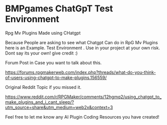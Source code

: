 # BMPgames ChatGpT Test Environment
Rpg Mv Plugins Made using CHatgpt



Because People are asking to see what Chatgpt Can do in RpG Mv Plugins here is an Example. Test Environment . Use in your project at your own risk. Dont say its your own! give credit :)


Forum Post in Case you want to talk about this. 

https://forums.rpgmakerweb.com/index.php?threads/what-do-you-think-of-users-using-chatgpt-to-make-plugins.156559/

Original Reddit Topic if you missed it.

https://www.reddit.com/r/RPGMaker/comments/12hgmq2/using_chatgpt_to_make_plugins_and_i_cant_sleep/?utm_source=share&utm_medium=web2x&context=3

Feel free to let me know any AI Plugin Coding Resources you have created!


